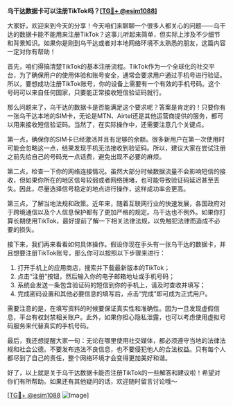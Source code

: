**乌干达数据卡可以注册TikTok吗？[[TG💪+ @esim1088](https://t.me/s/esim1088)]**

大家好，欢迎来到今天的分享！今天咱们来聊聊一个很多人都关心的问题——乌干达的数据卡能不能用来注册TikTok？这事儿听起来简单，但实际上涉及不少细节和背景知识。如果你是刚到乌干达或者对本地网络环境不太熟悉的朋友，这篇内容一定对你有帮助！

首先，咱们得搞清楚TikTok的基本注册流程。TikTok作为一个全球化的社交平台，为了确保用户的使用体验和账号安全，通常会要求用户通过手机号进行验证。所以，要想成功注册TikTok账号，你的设备上需要有一个有效的手机号码。这个号码可以来自任何国家，只要能正常接收短信验证码就行。

那么问题来了，乌干达的数据卡是否能满足这个要求呢？答案是肯定的！只要你有一张乌干达本地的SIM卡，无论是MTN、Airtel还是其他运营商提供的服务，都可以用来接收短信验证码。当然了，在实际操作中，还需要注意几个关键点。

第一点，确保你的SIM卡已经激活并且有足够的余额。很多新用户在第一次使用时可能会忽略这一点，结果发现手机无法接收到验证码。所以，建议大家在尝试注册之前先给自己的号码充一点话费，避免出现不必要的麻烦。

第二点，检查一下你的网络连接情况。虽然大部分时候数据流量不会影响短信的接收，但如果你所在的地区信号较弱或者网络拥堵，也可能导致验证码延迟甚至丢失。因此，尽量选择信号稳定的地点进行操作，这样成功率会更高。

第三点，了解当地法规和政策。近年来，随着互联网行业的快速发展，各国政府对于跨境通信以及个人信息保护都有了更加严格的规定。乌干达也不例外。如果你打算长期使用TikTok，最好提前了解一下相关法律法规，以免触犯法律而造成不必要的损失。

接下来，我们再来看看如何具体操作。假设你现在手头有一张乌干达的数据卡，并且想要注册TikTok账号，那么你可以按照以下步骤来进行：

1. 打开手机上的应用商店，搜索并下载最新版本的TikTok；
2. 点击“注册”按钮，然后输入你的电子邮箱地址或手机号码；
3. 系统会发送一条包含验证码的短信到你的手机上，请及时查收并填写；
4. 完成密码设置和其他必要信息的填写后，点击“完成”即可成为正式用户。

需要注意的是，在填写资料的时候要保证真实性和准确性。因为一旦发现虚假信息，平台有权封禁相关账户。此外，如果你担心隐私泄露，也可以考虑使用虚拟号码服务来代替真实的手机号码。

最后，我还想提醒大家一句：无论在哪里使用社交媒体，都必须遵守当地的法律法规和社会公德。不要发布违法不良信息，也不要侵犯他人的合法权益。只有每个人都尽到了自己的责任，整个网络环境才会变得更加美好和谐。

好了，以上就是关于乌干达数据卡能否注册TikTok的一些解答和建议啦！希望对你们有所帮助。如果还有其他疑问的话，欢迎随时留言讨论哦～ 

[[TG💪+ @esim1088](https://t.me/s/esim1088) ![Image](https://i.postimg.cc/4NQfJmqS/Snipaste-2025-05-13-00-14-12.png)]